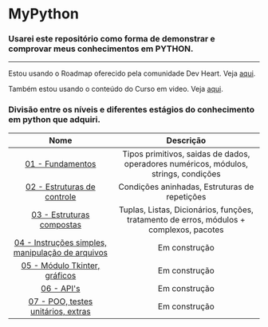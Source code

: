 # MyPython
### Usarei este repositório como forma de demonstrar e comprovar meus conhecimentos em **PYTHON**.
----

Estou usando o Roadmap oferecido pela comunidade Dev Heart. Veja [aqui](https://github.com/wendrewdevelop/python4noobs).

Também estou usando o conteúdo do Curso em video. Veja [aqui](https://www.youtube.com/watch?v=S9uPNppGsGo&list=PLvE-ZAFRgX8hnECDn1v9HNTI71veL3oW0).

### Divisão entre os níveis e diferentes estágios do conhecimento em python que adquiri.
Nome | Descrição 
:---------: | :------: 
[01 - Fundamentos](https://github.com/epedropaulo/MyPython/tree/main/01%20-%20Fundamentos)| Tipos primitivos, saidas de dados, operadores numéricos, módulos, strings, condições 
[02 - Estruturas de controle](https://github.com/epedropaulo/MyPython/tree/main/02%20-%20Estruturas%20de%20controle)| Condições aninhadas, Estruturas de repetições 
[03 - Estruturas compostas](https://github.com/epedropaulo/MyPython/tree/main/03%20-%20Estruturas%20Compostas)| Tuplas, Listas, Dicionários, funções, tratamento de erros, módulos + complexos, pacotes 
[04 - Instruções simples, manipulação de arquivos](https://github.com/epedropaulo/MyPython/tree/main/04%20-%20Instruções%20simples%2C%20manipulando%20arquivos)| Em construção
[05 - Módulo Tkinter, gráficos](https://github.com/epedropaulo/MyPython/tree/main/05%20-%20Módulo%20Tkinter%2C%20gráficos)| Em construção 
[06 - API's](https://github.com/epedropaulo/MyPython/tree/main/06%20-%20API's)| Em construção
[07 - POO, testes unitários, extras](https://github.com/epedropaulo/MyPython/tree/main/07%20-%20POO%2C%20testes%20unitários%2C%20extras)| Em construção

